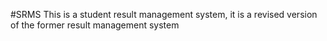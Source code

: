 #SRMS
This is a student result management system, it is a revised version
of the former result management system